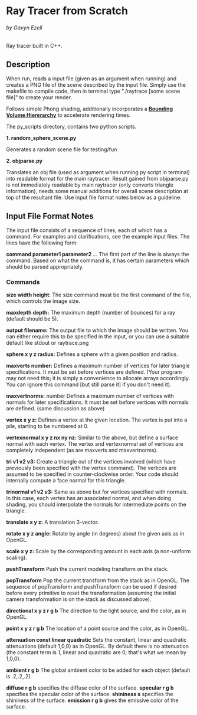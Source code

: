 # Ray Tracer from Scratch
###### by Gavyn Ezell

Ray tracer built in C++.

## Description
When run, reads a input file (given as an argument when running) and creates a PNG file of the scene described by the input file. 
Simply use the makefile to compile code, then in terminal type "./raytrace [some scene file]" to create your render. 


Follows simple Phong shading, additionally incorporates a [**Bounding Volume Hiererarchy**](https://en.wikipedia.org/wiki/Bounding_volume_hierarchy) to accelerate rendering times. 

The py_scripts directory, contains two python scripts.

**1. random_sphere_scene.py**

Generates a random scene file for testing/fun

**2. objparse.py**

Translates an obj file (used as argument when running py script in terminal) into readable format for the main raytracer. Result gained from objparse.py is not immediately readable by main raytracer (only converts triangle information), needs some manual additions for overall scene description at top of the resultant file. Use input file format notes below as a guideline. 

## Input File Format Notes

The input file consists of a sequence of lines, each of which has a command. For examples and clarifications, see the example input files. The lines have the following form:

**command parameter1 parameter2** ... The first part of the line is always the command. Based on what the command is, it has certain parameters which should be parsed appropriately.

### Commands
**size width height**: The size command must be the first command of the file, which controls the image size.

**maxdepth depth:** The maximum depth (number of bounces) for a ray (default should be 5).

**output filename:** The output file to which the image should be written. You can either require this to be specified in the input, or you can use a suitable default like stdout or raytrace.png

**sphere x y z radius:** Defines a sphere with a given position and radius. 

**maxverts number:** Defines a maximum number of vertices for later triangle specifications. It must be set before vertices are defined. (Your program may not need this; it is simply a convenience to allocate arrays accordingly. You can ignore this command [but still parse it] if you don't need it). 

**maxvertnorms:** number Defines a maximum number of vertices with normals for later specifications. It must be set before vertices with normals are defined. (same discussion as above) 

**vertex x y z:** Defines a vertex at the given location. The vertex is put into a pile, starting to be numbered at 0. 

**vertexnormal x y z nx ny nz:** Similar to the above, but define a surface normal with each vertex. The vertex and vertexnormal set of vertices are completely independent (as are maxverts and maxvertnorms). 

**tri v1 v2 v3:** Create a triangle out of the vertices involved (which have previously been specified with the vertex command). The vertices are assumed to be specified in counter-clockwise order. Your code should internally compute a face normal for this triangle. 

**trinormal v1 v2 v3:** Same as above but for vertices specified with normals. In this case, each vertex has an associated normal, and when doing shading, you should interpolate the normals for intermediate points on the triangle.

**translate x y z:** A translation 3-vector. 

**rotate x y z angle:** Rotate by angle (in degrees) about the given axis as in OpenGL. 

**scale x y z:** Scale by the corresponding amount in each axis (a non-uniform scaling). 

**pushTransform** Push the current modeling transform on the stack.

**popTransform** Pop the current transform from the stack as in OpenGL. The sequence of popTransform and pushTransform can be used if desired before every primitive to reset the transformation (assuming the initial camera transformation is on the stack as discussed above).

**directional x y z r g b** The direction to the light source, and the color, as in OpenGL. 

**point x y z r g b** The location of a point source and the color, as in OpenGL. 

**attenuation const linear quadratic** Sets the constant, linear and quadratic attenuations (default 1,0,0) as in OpenGL. By default there is no attenuation (the constant term is 1, linear and quadratic are 0; that's what we mean by 1,0,0). 

**ambient r g b** The global ambient color to be added for each object (default is .2,.2,.2).

**diffuse r g b** specifies the diffuse color of the surface.
**specular r g b** specifies the specular color of the surface.
**shininess s** specifies the shininess of the surface.
**emission r g b** gives the emissive color of the surface.